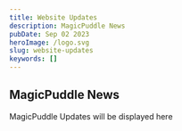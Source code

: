 ```yaml
---
title: Website Updates
description: MagicPuddle News
pubDate: Sep 02 2023
heroImage: /logo.svg
slug: website-updates
keywords: []
---
```


## MagicPuddle News

MagicPuddle Updates will be displayed here